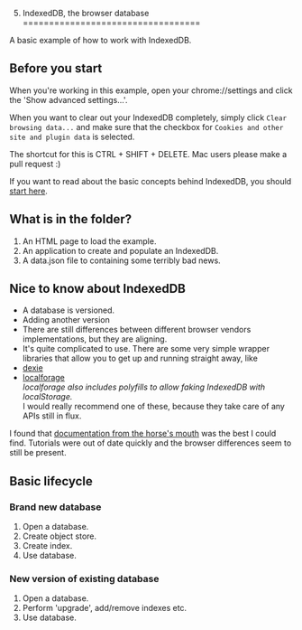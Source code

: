 5. IndexedDB, the browser database
==================================

A basic example of how to work with IndexedDB.

## Before you start
When you're working in this example, open your chrome://settings and click the
'Show advanced settings...'.

When you want to clear out your IndexedDB completely, simply click `Clear browsing data...`
and make sure that the checkbox for `Cookies and other site and plugin data` is selected.

The shortcut for this is CTRL + SHIFT + DELETE. Mac users please make a pull request :)

If you want to read about the basic concepts behind IndexedDB, you should
[start here](https://developer.mozilla.org/en-US/docs/Web/API/IndexedDB_API/Basic_Concepts_Behind_IndexedDB).

## What is in the folder?
1. An HTML page to load the example.
2. An application to create and populate an IndexedDB.
3. A data.json file to containing some terribly bad news.

## Nice to know about IndexedDB
* A database is versioned.
* Adding another version
* There are still differences between different browser vendors implementations, but they are
aligning.
* It's quite complicated to use. There are some very simple wrapper libraries that allow you
to get up and running straight away, like
 * [dexie](http://dexie.org/)
 * [localforage](https://mozilla.github.io/localForage/)<br>
 *localforage also includes polyfills to allow faking IndexedDB with localStorage.*<br>
 I would really recommend one of these, because they take care of any APIs still in flux.

I found that
[documentation from the horse's mouth](https://w3c.github.io/IndexedDB/)
was the best I could find. Tutorials were out of date quickly and the browser differences seem
to still be present.

## Basic lifecycle

### Brand new database
1. Open a database.
2. Create object store.
3. Create index.
4. Use database.

### New version of existing database
1. Open a database.
2. Perform 'upgrade', add/remove indexes etc.
3. Use database.

